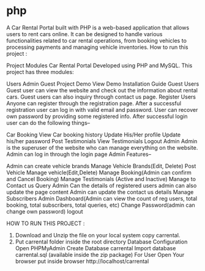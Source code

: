 # php
A Car Rental Portal built with PHP is a web-based application that allows users to rent cars online. It can be designed to handle various functionalities related to car rental operations, from booking vehicles to processing payments and managing vehicle inventories.
How to run this project :

Project Modules
Car Rental Portal Developed using PHP and MySQL.  This project has three modules:

Users
Admin
Guest
Project Demo
View Demo	Installation Guide
Guest Users 
Guest user can view the website and check out the information about rental cars.
Guest users can also inquiry through contact us page.
Register Users
Anyone can register through the registration page.
After a successful registration user can log in with valid email and password. User can recover own password by providing some registered info.
After successful login user can do the following things–

Car Booking
View Car booking history
Update His/Her profile
Update his/her password
Post Testimonials
View Testimonials
Logout
Admin
Admin is the superuser of the website who can manage everything on the website. Admin can log in through the login page
Admin Features–

Admin can create vehicle brands
Manage Vehicle Brands(Edit, Delete)
Post Vehicle
Manage vehicle(Edit,Delete)
Manage Booking(Admin can confirm and Cancel Booking)
Manage Testimonials (Active and Inactive)
Manage to Contact us Query
Admin Can the details of registered users
admin can also update the page content
Admin can update the contact us details
Manage Subscribers
Admin Dashboard(Admin can view the count of reg users, total booking, total subscribers, total queries, etc)
Change Password(admin can change own password)
logout




HOW TO RUN THIS PROJECT :
1. Download and Unzip the file on your local system copy carrental.
2. Put carrental folder inside the root directory
Database Configuration
Open PHPMyAdmin
Create Database carrental
Import database carrental.sql (available inside the zip package)
For User
Open Your browser put inside browser http://localhost/carrental
